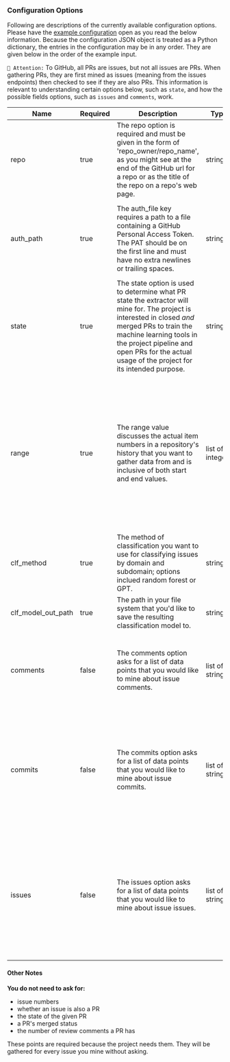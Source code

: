 ### Configuration Options

Following are descriptions of the currently available configuration options. Please have the [example configuration](./example_io/example_input.json) open as you read the below information. Because the configuration JSON object is treated as a Python dictionary, the entries in the configuration may be in any order. They are given below in the order of the example input.

`🚩 Attention:` To GitHub, all PRs are issues, but not all issues are PRs. When gathering PRs, they are first mined as issues (meaning from the issues endpoints) then checked to see if they are also PRs. This information is relevant to understanding certain options below, such as `state`, and how the possible fields options, such as `issues` and `comments`, work.

| Name               | Required | Description                                                                                                                                                                                                                                                                  | Type             | Possible Values                                                                                                                                                                                                                                                                   | Notes:                                                                                                                                                                                                                                                                                                                                         |
| ------------------ | -------- | ---------------------------------------------------------------------------------------------------------------------------------------------------------------------------------------------------------------------------------------------------------------------------- | ---------------- | --------------------------------------------------------------------------------------------------------------------------------------------------------------------------------------------------------------------------------------------------------------------------------- | ---------------------------------------------------------------------------------------------------------------------------------------------------------------------------------------------------------------------------------------------------------------------------------------------------------------------------------------------- |
| repo               | true     | The repo option is required and must be given in the form of 'repo_owner/repo_name', as you might see at the end of the GitHub url for a repo or as the title of the repo on a repo's web page.                                                                              | string           | Any GitHub repo that the Personal Access Token has access to.                                                                                                                                                                                                                     |                                                                                                                                                                                                                                                                                                                                                |
| auth_path          | true     | The auth_file key requires a path to a file containing a GitHub Personal Access Token. The PAT should be on the first line and must have no extra newlines or trailing spaces.                                                                                               | string           | Any path in your file system.                                                                                                                                                                                                                                                     | A GitHub token will only work for this purpose if it has the required permissions. At the time of writing, GitHub's classic token type should have access to `repo:status` and `public_repo`                                                                                                                                                   |
| state              | true     | The state option is used to determine what PR state the extractor will mine for. The project is interested in closed _and_ merged PRs to train the machine learning tools in the project pipeline and open PRs for the actual usage of the project for its intended purpose. | string           | The options are `open` or `closed`. The `closed` option will mine for PRs which are both closed and merged.                                                                                                                                                                       | The extractor will not look at PRs that are closed and not merged because the project has no use for them.                                                                                                                                                                                                                                     |
| range              | true     | The range value discusses the actual item numbers in a repository's history that you want to gather data from and is inclusive of both start and end values.                                                                                                                 | list of integers | Both the start value must be greater than or equal to 1 and the both values are inclusive. For example, if you want data from PR #1 up to (and including) PR #10 in a given repository, give `[1, 10]` to the range key. If you want to stop before #10, you would give `[1, 9]`. |                                                                                                                                                                                                                                                                                                                                                |
| clf_method         | true     | The method of classification you want to use for classifying issues by domain and subdomain; options inclued random forest or GPT.                                                                                                                                           | string           | 'rf' or 'gpt'                                                                                                                                                                                                                                                                     |                                                                                                                                                                                                                                                                                                                                                |
| clf_model_out_path | true     | The path in your file system that you'd like to save the resulting classification model to.                                                                                                                                                                                  | string           | Any path in your file system.                                                                                                                                                                                                                                                     |                                                                                                                                                                                                                                                                                                                                                |
| comments           | false    | The comments option asks for a list of data points that you would like to mine about issue comments.                                                                                                                                                                         | list of strings  | The current list of possible values are 'body', 'userid', and 'userlogin'.                                                                                                                                                                                                        | Like the 'issues' and 'commits' options, this value may be given as an empty list if the user does not wish to gather any of these items. See `repo_extractor/schema.py > cmd_tbl` for the list source code.                                                                                                                                   |
| commits            | false    | The commits option asks for a list of data points that you would like to mine about issue commits.                                                                                                                                                                           | list of strings  | The current list of possible values are 'author_name', 'committer', 'date', 'files', 'message', 'sha'.                                                                                                                                                                            | These values are only gathered for issues that are also PRs, given that commits are an irrelevant concept to issues that are not.Like the 'issues' and 'comments' options, this value may be given as an empty list if the user does not wish to gather any of these items.See `repo_extractor/schema.py > cmd_tbl` for the list source code.  |
| issues             | false    | The issues option asks for a list of data points that you would like to mine about issue issues.                                                                                                                                                                             | list of strings  | The current list of possible values are 'body', 'closed_at', 'created_at', 'num_comments', 'title', 'userid', 'userlogin'.                                                                                                                                                        | These values are only gathered for issues that are also PRs, given that commits are an irrelevant concept to issues that are not.Like the 'comments' and 'commits' options, this value may be given as an empty list if the user does not wish to gather any of these items.See `repo_extractor/schema.py > cmd_tbl` for the list source code. |

#### Other Notes

**You do not need to ask for:**

- issue numbers
- whether an issue is also a PR
- the state of the given PR
- a PR's merged status
- the number of review comments a PR has

These points are required because the project needs them. They will be gathered for every issue you mine without asking.
